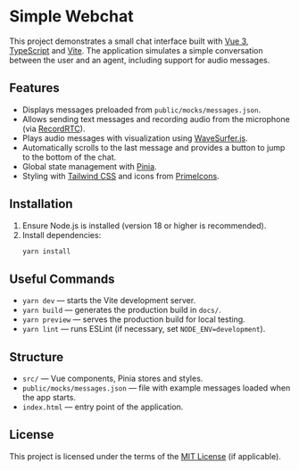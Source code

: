 # Simple Webchat

This project demonstrates a small chat interface built with [Vue 3](https://vuejs.org/), [TypeScript](https://www.typescriptlang.org/) and [Vite](https://vitejs.dev/). The application simulates a simple conversation between the user and an agent, including support for audio messages.

## Features

- Displays messages preloaded from `public/mocks/messages.json`.
- Allows sending text messages and recording audio from the microphone (via [RecordRTC](https://github.com/muaz-khan/RecordRTC)).
- Plays audio messages with visualization using [WaveSurfer.js](https://wavesurfer-js.org/).
- Automatically scrolls to the last message and provides a button to jump to the bottom of the chat.
- Global state management with [Pinia](https://pinia.vuejs.org/).
- Styling with [Tailwind CSS](https://tailwindcss.com/) and icons from [PrimeIcons](https://primefaces.org/primeicons/).

## Installation

1. Ensure Node.js is installed (version 18 or higher is recommended).
2. Install dependencies:
   ```bash
   yarn install
   ```

## Useful Commands

- `yarn dev` — starts the Vite development server.
- `yarn build` — generates the production build in `docs/`.
- `yarn preview` — serves the production build for local testing.
- `yarn lint` — runs ESLint (if necessary, set `NODE_ENV=development`).

## Structure

- `src/` — Vue components, Pinia stores and styles.
- `public/mocks/messages.json` — file with example messages loaded when the app starts.
- `index.html` — entry point of the application.

## License

This project is licensed under the terms of the [MIT License](LICENSE) (if applicable).

